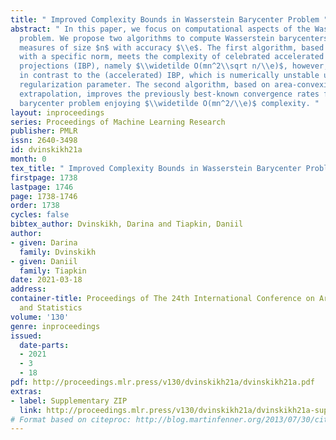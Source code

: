 ```yaml
---
title: " Improved Complexity Bounds in Wasserstein Barycenter Problem "
abstract: " In this paper, we focus on computational aspects of the Wasserstein barycenter
  problem. We propose two algorithms to compute Wasserstein barycenters of $m$ discrete
  measures of size $n$ with accuracy $\\e$. The first algorithm, based on mirror prox
  with a specific norm, meets the complexity of celebrated accelerated iterative Bregman
  projections (IBP), namely $\\widetilde O(mn^2\\sqrt n/\\e)$, however, with no limitations
  in contrast to the (accelerated) IBP, which is numerically unstable under small
  regularization parameter. The second algorithm, based on area-convexity and dual
  extrapolation, improves the previously best-known convergence rates for the Wasserstein
  barycenter problem enjoying $\\widetilde O(mn^2/\\e)$ complexity. "
layout: inproceedings
series: Proceedings of Machine Learning Research
publisher: PMLR
issn: 2640-3498
id: dvinskikh21a
month: 0
tex_title: " Improved Complexity Bounds in Wasserstein Barycenter Problem "
firstpage: 1738
lastpage: 1746
page: 1738-1746
order: 1738
cycles: false
bibtex_author: Dvinskikh, Darina and Tiapkin, Daniil
author:
- given: Darina
  family: Dvinskikh
- given: Daniil
  family: Tiapkin
date: 2021-03-18
address:
container-title: Proceedings of The 24th International Conference on Artificial Intelligence
  and Statistics
volume: '130'
genre: inproceedings
issued:
  date-parts:
  - 2021
  - 3
  - 18
pdf: http://proceedings.mlr.press/v130/dvinskikh21a/dvinskikh21a.pdf
extras:
- label: Supplementary ZIP
  link: http://proceedings.mlr.press/v130/dvinskikh21a/dvinskikh21a-supp.zip
# Format based on citeproc: http://blog.martinfenner.org/2013/07/30/citeproc-yaml-for-bibliographies/
---
```

